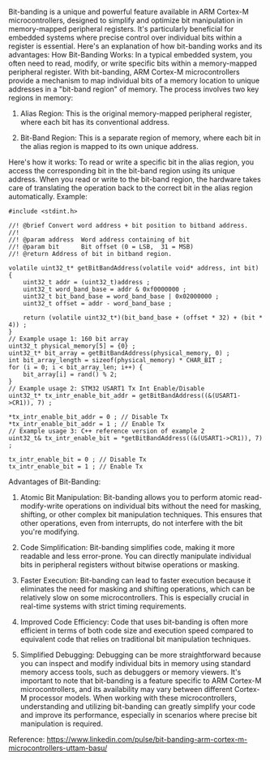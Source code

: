 Bit-banding is a unique and powerful feature available in ARM Cortex-M microcontrollers, designed to simplify and optimize bit manipulation in memory-mapped peripheral registers. It's particularly beneficial for embedded systems where precise control over individual bits within a register is essential. Here's an explanation of how bit-banding works and its advantages:
How Bit-Banding Works:
In a typical embedded system, you often need to read, modify, or write specific bits within a memory-mapped peripheral register. With bit-banding, ARM Cortex-M microcontrollers provide a mechanism to map individual bits of a memory location to unique addresses in a "bit-band region" of memory.
The process involves two key regions in memory:

1. Alias Region: This is the original memory-mapped peripheral register, where each bit has its conventional address.

2. Bit-Band Region: This is a separate region of memory, where each bit in the alias region is mapped to its own unique address.

Here's how it works:
To read or write a specific bit in the alias region, you access the corresponding bit in the bit-band region using its unique address.
When you read or write to the bit-band region, the hardware takes care of translating the operation back to the correct bit in the alias region automatically.
Example:

```
#include <stdint.h>

//! @brief Convert word address + bit position to bitband address.
//!
//! @param address  Word address containing of bit
//! @param bit      Bit offset (0 = LSB,  31 = MSB)
//! @return Address of bit in bitband region.

volatile uint32_t* getBitBandAddress(volatile void* address, int bit) {
    uint32_t addr = (uint32_t)address ;
    uint32_t word_band_base = addr & 0xf0000000 ;
    uint32_t bit_band_base = word_band_base | 0x02000000 ;
    uint32_t offset = addr - word_band_base ;

    return (volatile uint32_t*)(bit_band_base + (offset * 32) + (bit * 4)) ;
}
// Example usage 1: 160 bit array
uint32_t physical_memory[5] = {0} ;
uint32_t* bit_array = getBitBandAddress(physical_memory, 0) ;
int bit_array_length = sizeof(physical_memory) * CHAR_BIT ;
for (i = 0; i < bit_array_len; i++) {
    bit_array[i] = rand() % 2;
}
// Example usage 2: STM32 USART1 Tx Int Enable/Disable
uint32_t* tx_intr_enable_bit_addr = getBitBandAddress((&(USART1->CR1)), 7) ;

*tx_intr_enable_bit_addr = 0 ; // Disable Tx
*tx_intr_enable_bit_addr = 1 ; // Enable Tx
// Example usage 3: C++ reference version of example 2
uint32_t& tx_intr_enable_bit = *getBitBandAddress((&(USART1->CR1)), 7) ;

tx_intr_enable_bit = 0 ; // Disable Tx
tx_intr_enable_bit = 1 ; // Enable Tx
```

Advantages of Bit-Banding:
1. Atomic Bit Manipulation: Bit-banding allows you to perform atomic read-modify-write operations on individual bits without the need for masking, shifting, or other complex bit manipulation techniques. This ensures that other operations, even from interrupts, do not interfere with the bit you're modifying.

2. Code Simplification: Bit-banding simplifies code, making it more readable and less error-prone. You can directly manipulate individual bits in peripheral registers without bitwise operations or masking.

3. Faster Execution: Bit-banding can lead to faster execution because it eliminates the need for masking and shifting operations, which can be relatively slow on some microcontrollers. This is especially crucial in real-time systems with strict timing requirements.

4. Improved Code Efficiency: Code that uses bit-banding is often more efficient in terms of both code size and execution speed compared to equivalent code that relies on traditional bit manipulation techniques.

5. Simplified Debugging: Debugging can be more straightforward because you can inspect and modify individual bits in memory using standard memory access tools, such as debuggers or memory viewers.
It's important to note that bit-banding is a feature specific to ARM Cortex-M microcontrollers, and its availability may vary between different Cortex-M processor models. When working with these microcontrollers, understanding and utilizing bit-banding can greatly simplify your code and improve its performance, especially in scenarios where precise bit manipulation is required.

Reference: https://www.linkedin.com/pulse/bit-banding-arm-cortex-m-microcontrollers-uttam-basu/
